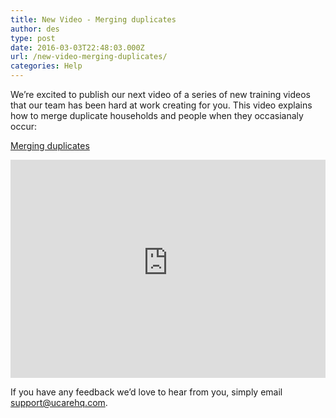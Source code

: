 ```yaml
---
title: New Video - Merging duplicates
author: des
type: post
date: 2016-03-03T22:48:03.000Z
url: /new-video-merging-duplicates/
categories: Help
---
```


We’re excited to publish our next video of a series of new training videos that our team has been hard at work creating for you. This video explains how to merge duplicate households and people when they occasianaly occur:

[Merging duplicates](https://ucare.zendesk.com/hc/en-us/articles/217188298-Merging-duplicates)

<iframe style="max-width: 100%;" src="https://www.youtube-nocookie.com/embed/s-CWuE-NhTo?rel=0&amp;showinfo=0" width="620" height="349" frameborder="0" allowfullscreen=""></iframe>

If you have any feedback we’d love to hear from you, simply email support@ucarehq.com.